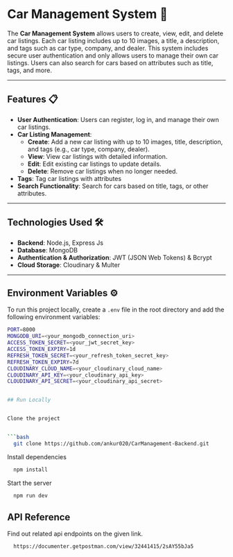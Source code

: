 # Car Management System 🚗

The **Car Management System** allows users to create, view, edit, and delete car listings. Each car listing includes up to 10 images, a title, a description, and tags such as car type, company, and dealer. This system includes secure user authentication and only allows users to manage their own car listings. Users can also search for cars based on attributes such as title, tags, and more.

---

## Features 📋

- **User Authentication**: Users can register, log in, and manage their own car listings.
- **Car Listing Management**:
  - **Create**: Add a new car listing with up to 10 images, title, description, and tags (e.g., car type, company, dealer).
  - **View**: View car listings with detailed information.
  - **Edit**: Edit existing car listings to update details.
  - **Delete**: Remove car listings when no longer needed.
- **Tags**: Tag car listings with attributes 
- **Search Functionality**: Search for cars based on title, tags, or other attributes.

---

## Technologies Used 🛠️

- **Backend**: Node.js, Express Js
- **Database**: MongoDB
- **Authentication & Authorization**: JWT (JSON Web Tokens) & Bcrypt
- **Cloud Storage**: Cloudinary & Multer
---

## Environment Variables ⚙️

To run this project locally, create a `.env` file in the root directory and add the following environment variables:

```bash
PORT=8000
MONGODB_URI=<your_mongodb_connection_uri>
ACCESS_TOKEN_SECRET=<your_jwt_secret_key>
ACCESS_TOKEN_EXPIRY=1d
REFRESH_TOKEN_SECRET=<your_refresh_token_secret_key>
REFRESH_TOKEN_EXPIRY=7d
CLOUDINARY_CLOUD_NAME=<your_cloudinary_cloud_name>
CLOUDINARY_API_KEY=<your_cloudinary_api_key>
CLOUDINARY_API_SECRET=<your_cloudinary_api_secret>


## Run Locally


Clone the project


```bash
  git clone https://github.com/ankur020/CarManagement-Backend.git
```

Install dependencies

```bash
  npm install
```

Start the server

```bash
  npm run dev
```


## API Reference

Find out related api endpoints on the given link.

```bash
  https://documenter.getpostman.com/view/32441415/2sAY55bJa5
```
